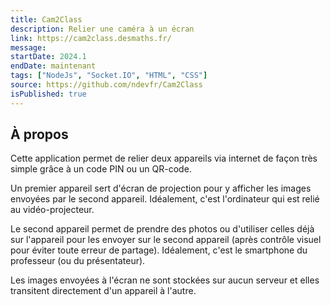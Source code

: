 ```yaml
---
title: Cam2Class
description: Relier une caméra à un écran
link: https://cam2class.desmaths.fr/
message:
startDate: 2024.1
endDate: maintenant
tags: ["NodeJs", "Socket.IO", "HTML", "CSS"]
source: https://github.com/ndevfr/Cam2Class
isPublished: true
---
```


## À propos

Cette application permet de relier deux appareils via internet de façon très simple grâce à un code PIN ou un QR-code.

Un premier appareil sert d'écran de projection pour y afficher les images envoyées par le second appareil. Idéalement, c'est l'ordinateur qui est relié au vidéo-projecteur.

Le second appareil permet de prendre des photos ou d'utiliser celles déjà sur l'appareil pour les envoyer sur le second appareil (après contrôle visuel pour éviter toute erreur de partage). Idéalement, c'est le smartphone du professeur (ou du présentateur).

Les images envoyées à l'écran ne sont stockées sur aucun serveur et elles transitent directement d'un appareil à l'autre.
